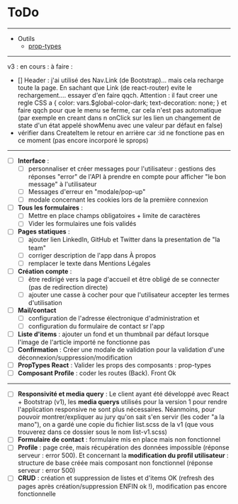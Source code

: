 # ToDo

---

- Outils
  - [prop-types](https://github.com/facebook/prop-types)

---

v3 : en cours : à faire :

- [] Header : j'ai utilisé des Nav.Link (de Bootstrap)... mais cela recharge toute la page. En sachant que Link (de react-router) evite le rechargement.... essayer d'en faire qqch. Attention : il faut creer une regle CSS a { color: vars.$global-color-dark; text-decoration: none; } et faire qqch pour que le menu se ferme, car cela n'est pas automatique (par exemple en creant dans n onClick sur les lien un changement de state d'un état appelé showMenu avec une valeur par défaut en false)
- vérifier dans CreateItem le retour en arrière car :id ne fonctione pas en ce moment (pas encore incorporé le sprops)

---

- [ ] __Interface__ :
  - [ ] personnaliser et créer messages pour l'utilisateur : gestions des réponses "error" de l'API à prendre en compte pour afficher "le bon message" à l'utilisateur
  - [ ] Messages d'erreur en "modale/pop-up"
  - [ ] modale concernant les cookies lors de la première connexion
- [ ] __Tous les formulaires__ :
  - [ ] Mettre en place champs obligatoires + limite de caractères
  - [ ] Vider les formulaires une fois validés
- [ ] __Pages statiques__ :
  - [ ] ajouter lien LinkedIn, GitHub et Twitter dans la presentation de "la team"
  - [ ] corriger description de l'app dans À propos
  - [ ] remplacer le texte dans Mentions Légales
- [ ] __Création compte__ :
  - [ ] être redirigé vers la page d'accueil et être obligé de se connecter (pas de redirection directe)
  - [ ] ajouter une casse à cocher pour que l'utilisateur accepter les termes d'utilisation
- [ ] __Mail/contact__
  - [ ] configuration de l'adresse électronique d'administration et 
  - [ ] configuration du formulaire de contact sr l'app
- [ ] __Liste d'items__ : ajouter un fond et un thumbnail par défaut lorsque l'image de l'article importé ne fonctionne pas
- [ ] __Confirmation__ : Créer une modale de validation pour la validation d'une déconnexion/suppression/modification
- [ ] __PropTypes React__ : Valider les props des composants : prop-types
- [ ] __Composant Profile__ : coder les routes (Back). Front Ok

---

- [ ] __Responsivité et media query__ : Le client ayant été développé avec React + Bootstrap (v1), les __media querys__ utilisés pour la version 1 pour rendre l'application responsive ne sont plus nécessaires. Néanmoins, pour pouvoir montrer/expliquer au jury qu'on sait s'en servir (les coder "a la mano"), on a gardé une copie du fichier list.scss de la v1 (que vous trouverez dans ce dossier sous le nom list-v1.scss)
- [ ] __Formulaire de contact__ : formulaire mis en place mais non fonctionnel
- [ ] __Profile__ : page crée, mais récupération des données impossible (réponse serveur : error 500). Et concernant la __modification du profil utilisateur__ : structure de base créée mais composant non fonctionnel (réponse serveur : error 500)
- [ ] __CRUD__ : création et suppression de listes et d'items OK (refresh des pages après création/suppression ENFIN ok !), modification pas encore fonctionnelle
